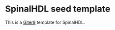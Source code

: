 # SpinalHDL seed template

This is a [Giter8][g8] template for SpinalHDL.

[g8]: http://www.foundweekends.org/giter8/
